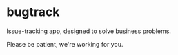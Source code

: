 # bugtrack
Issue-tracking app, designed to solve business problems.

Please be patient, we're working for you.
